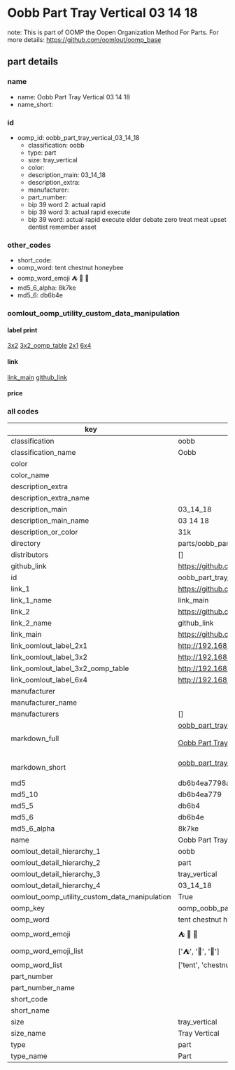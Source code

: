 # Oobb Part Tray Vertical 03 14 18  

note: This is part of OOMP the Oopen Organization Method For Parts. For more details: https://github.com/oomlout/oomp_base

##  part details





### name
* name: Oobb Part Tray Vertical 03 14 18
* name_short: 
### id
* oomp_id: oobb_part_tray_vertical_03_14_18
  * classification: oobb
  * type: part
  * size: tray_vertical
  * color: 
  * description_main: 03_14_18
  * description_extra: 
  * manufacturer: 
  * part_number: 
  * bip 39 word 2: actual rapid
  * bip 39 word 3: actual rapid execute
  * bip 39 word: actual rapid execute elder debate zero treat meat upset dentist remember asset

### other_codes
* short_code: 
* oomp_word: tent chestnut honeybee
* oomp_word_emoji :tent: :chestnut: :honeybee:
* md5_6_alpha: 8k7ke
* md5_6: db6b4e






### oomlout_oomp_utility_custom_data_manipulation
#### label print
[3x2](http://192.168.1.245:1112/?label=oomp%208k7ke)
[3x2_oomp_table](http://192.168.1.107:1112/?label=oomp%208k7ke)
[2x1](http://192.168.1.242:1112/?label=oomp%208k7ke)
[6x4](http://192.168.1.55:1112/?label=oomp%208k7ke)    

#### link

[link_main](https://github.com/oomlout/oomlout_oomp_current_version_messy/tree/main/parts/oobb_part_tray_vertical_03_14_18) [github_link](https://github.com/oomlout/oomlout_oomp_part_src/tree/main/parts/oobb_part_tray_vertical_03_14_18)                             

#### price







### all codes 
| key | value |  
| --- | --- |  
| classification | oobb |  
| classification_name | Oobb |  
| color |  |  
| color_name |  |  
| description_extra |  |  
| description_extra_name |  |  
| description_main | 03_14_18 |  
| description_main_name | 03 14 18 |  
| description_or_color | 31k |  
| directory | parts/oobb_part_tray_vertical_03_14_18 |  
| distributors | [] |  
| github_link | https://github.com/oomlout/oomlout_oomp_part_src/tree/main/parts/oobb_part_tray_vertical_03_14_18 |  
| id | oobb_part_tray_vertical_03_14_18 |  
| link_1 | https://github.com/oomlout/oomlout_oomp_current_version_messy/tree/main/parts/oobb_part_tray_vertical_03_14_18 |  
| link_1_name | link_main |  
| link_2 | https://github.com/oomlout/oomlout_oomp_part_src/tree/main/parts/oobb_part_tray_vertical_03_14_18 |  
| link_2_name | github_link |  
| link_main | https://github.com/oomlout/oomlout_oomp_current_version_messy/tree/main/parts/oobb_part_tray_vertical_03_14_18 |  
| link_oomlout_label_2x1 | http://192.168.1.242:1112/?label=oomp%208k7ke |  
| link_oomlout_label_3x2 | http://192.168.1.245:1112/?label=oomp%208k7ke |  
| link_oomlout_label_3x2_oomp_table | http://192.168.1.107:1112/?label=oomp%208k7ke |  
| link_oomlout_label_6x4 | http://192.168.1.55:1112/?label=oomp%208k7ke |  
| manufacturer |  |  
| manufacturer_name |  |  
| manufacturers | [] |  
| markdown_full | [oobb_part_tray_vertical_03_14_18](https://github.com/oomlout/oomlout_oomp_current_version_messy/tree/main/parts/oobb_part_tray_vertical_03_14_18)<br>[](https://github.com/oomlout/oomlout_oomp_current_version_messy/tree/main/parts/oobb_part_tray_vertical_03_14_18)<br>[Oobb Part Tray Vertical 03 14 18](https://github.com/oomlout/oomlout_oomp_current_version_messy/tree/main/parts/oobb_part_tray_vertical_03_14_18)<br><br> |  
| markdown_short | [oobb_part_tray_vertical_03_14_18](https://github.com/oomlout/oomlout_oomp_current_version_messy/tree/main/parts/oobb_part_tray_vertical_03_14_18)<br><br> |  
| md5 | db6b4ea7798a1cfbfe9c24749e6c7817 |  
| md5_10 | db6b4ea779 |  
| md5_5 | db6b4 |  
| md5_6 | db6b4e |  
| md5_6_alpha | 8k7ke |  
| name | Oobb Part Tray Vertical 03 14 18 |  
| oomlout_detail_hierarchy_1 | oobb |  
| oomlout_detail_hierarchy_2 | part |  
| oomlout_detail_hierarchy_3 | tray_vertical |  
| oomlout_detail_hierarchy_4 | 03_14_18 |  
| oomlout_oomp_utility_custom_data_manipulation | True |  
| oomp_key | oomp_oobb_part_tray_vertical_03_14_18 |  
| oomp_word | tent chestnut honeybee |  
| oomp_word_emoji | :tent: :chestnut: :honeybee: |  
| oomp_word_emoji_list | [':tent:', ':chestnut:', ':honeybee:'] |  
| oomp_word_list | ['tent', 'chestnut', 'honeybee'] |  
| part_number |  |  
| part_number_name |  |  
| short_code |  |  
| short_name |  |  
| size | tray_vertical |  
| size_name | Tray Vertical |  
| type | part |  
| type_name | Part |  

